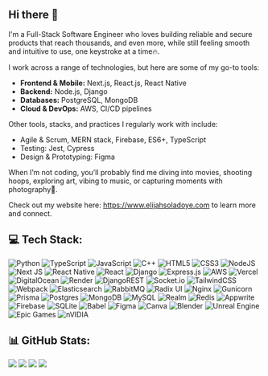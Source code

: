 ## Hi there 👋

<!--
**shodown96/shodown96** is a ✨ _special_ ✨ repository because its `README.md` (this file) appears on your GitHub profile.

Here are some ideas to get you started:

- 🔭 I’m currently working on ...
- 🌱 I’m currently learning ...
- 👯 I’m looking to collaborate on ...
- 🤔 I’m looking for help with ...
- 💬 Ask me about ...
- 📫 How to reach me: ...
- 😄 Pronouns: ...
- ⚡ Fun fact: ...
-->

I'm a Full-Stack Software Engineer who loves building reliable and secure products that reach thousands, and even more, while still feeling smooth and intuitive to use, one keystroke at a time🔥.

I work across a range of technologies, but here are some of my go-to tools:

- **Frontend & Mobile:** Next.js, React.js, React Native  
- **Backend:** Node.js, Django  
- **Databases:** PostgreSQL, MongoDB  
- **Cloud & DevOps:** AWS, CI/CD pipelines

Other tools, stacks, and practices I regularly work with include:
- Agile & Scrum, MERN stack, Firebase, ES6+, TypeScript  
- Testing: Jest, Cypress  
- Design & Prototyping: Figma  

When I’m not coding, you’ll probably find me diving into movies, shooting hoops, exploring art, vibing to music, or capturing moments with photography📸.

Check out my website here: https://www.elijahsoladoye.com to learn more and connect.  

<!-- ![](https://komarev.com/ghpvc/?username=shodown96) -->

## 💻 Tech Stack:

![Python](https://img.shields.io/badge/python-3670A0?style=for-the-badge&logo=python&logoColor=ffdd54) 
![TypeScript](https://img.shields.io/badge/typescript-%23007ACC.svg?style=for-the-badge&logo=typescript&logoColor=white) 
![JavaScript](https://img.shields.io/badge/javascript-%23323330.svg?style=for-the-badge&logo=javascript&logoColor=%23F7DF1E) 
![C++](https://img.shields.io/badge/c++-%2300599C.svg?style=for-the-badge&logo=c%2B%2B&logoColor=white) 
![HTML5](https://img.shields.io/badge/html5-%23E34F26.svg?style=for-the-badge&logo=html5&logoColor=white) 
![CSS3](https://img.shields.io/badge/css3-%231572B6.svg?style=for-the-badge&logo=css3&logoColor=white) 
![NodeJS](https://img.shields.io/badge/node.js-6DA55F?style=for-the-badge&logo=node.js&logoColor=white) 
![Next JS](https://img.shields.io/badge/Next-black?style=for-the-badge&logo=next.js&logoColor=white) 
![React Native](https://img.shields.io/badge/react_native-%2320232a.svg?style=for-the-badge&logo=react&logoColor=%2361DAFB) 
![React](https://img.shields.io/badge/react-%2320232a.svg?style=for-the-badge&logo=react&logoColor=%2361DAFB) 
![Django](https://img.shields.io/badge/django-%23092E20.svg?style=for-the-badge&logo=django&logoColor=white) 
![Express.js](https://img.shields.io/badge/express.js-%23404d59.svg?style=for-the-badge&logo=express&logoColor=%2361DAFB) 
![AWS](https://img.shields.io/badge/AWS-%23FF9900.svg?style=for-the-badge&logo=amazon-aws&logoColor=white) 
![Vercel](https://img.shields.io/badge/vercel-%23000000.svg?style=for-the-badge&logo=vercel&logoColor=white) 
![DigitalOcean](https://img.shields.io/badge/DigitalOcean-%230167ff.svg?style=for-the-badge&logo=digitalOcean&logoColor=white) 
![Render](https://img.shields.io/badge/Render-%46E3B7.svg?style=for-the-badge&logo=render&logoColor=white) 
![DjangoREST](https://img.shields.io/badge/DJANGO-REST-ff1709?style=for-the-badge&logo=django&logoColor=white&color=ff1709&labelColor=gray) 
![Socket.io](https://img.shields.io/badge/Socket.io-black?style=for-the-badge&logo=socket.io&badgeColor=010101) 
![TailwindCSS](https://img.shields.io/badge/tailwindcss-%2338B2AC.svg?style=for-the-badge&logo=tailwind-css&logoColor=white) 
![Webpack](https://img.shields.io/badge/webpack-%238DD6F9.svg?style=for-the-badge&logo=webpack&logoColor=black) 
![Elasticsearch](https://img.shields.io/badge/elasticsearch-%230377CC.svg?style=for-the-badge&logo=elasticsearch&logoColor=white) 
![RabbitMQ](https://img.shields.io/badge/rabbitmq-FF6600?style=for-the-badge&logo=rabbitmq&logoColor=white) 
![Radix UI](https://img.shields.io/badge/radix%20ui-161618.svg?style=for-the-badge&logo=radix-ui&logoColor=white) 
![Nginx](https://img.shields.io/badge/nginx-%23009639.svg?style=for-the-badge&logo=nginx&logoColor=white) 
![Gunicorn](https://img.shields.io/badge/gunicorn-%298729.svg?style=for-the-badge&logo=gunicorn&logoColor=white) 
![Prisma](https://img.shields.io/badge/Prisma-3982CE?style=for-the-badge&logo=Prisma&logoColor=white) 
![Postgres](https://img.shields.io/badge/postgres-%23316192.svg?style=for-the-badge&logo=postgresql&logoColor=white) 
![MongoDB](https://img.shields.io/badge/MongoDB-%234ea94b.svg?style=for-the-badge&logo=mongodb&logoColor=white) 
![MySQL](https://img.shields.io/badge/mysql-4479A1.svg?style=for-the-badge&logo=mysql&logoColor=white) 
![Realm](https://img.shields.io/badge/Realm-39477F?style=for-the-badge&logo=realm&logoColor=white) 
![Redis](https://img.shields.io/badge/redis-%23DD0031.svg?style=for-the-badge&logo=redis&logoColor=white) 
![Appwrite](https://img.shields.io/badge/Appwrite-%23FD366E.svg?style=for-the-badge&logo=appwrite&logoColor=white) 
![Firebase](https://img.shields.io/badge/firebase-a08021?style=for-the-badge&logo=firebase&logoColor=ffcd34) 
![SQLite](https://img.shields.io/badge/sqlite-%2307405e.svg?style=for-the-badge&logo=sqlite&logoColor=white) 
![Babel](https://img.shields.io/badge/Babel-F9DC3e?style=for-the-badge&logo=babel&logoColor=black) 
![Figma](https://img.shields.io/badge/figma-%23F24E1E.svg?style=for-the-badge&logo=figma&logoColor=white) 
![Canva](https://img.shields.io/badge/Canva-%2300C4CC.svg?style=for-the-badge&logo=Canva&logoColor=white) 
![Blender](https://img.shields.io/badge/blender-%23F5792A.svg?style=for-the-badge&logo=blender&logoColor=white) 
![Unreal Engine](https://img.shields.io/badge/unrealengine-%23313131.svg?style=for-the-badge&logo=unrealengine&logoColor=white) 
![Epic Games](https://img.shields.io/badge/epicgames-%23313131.svg?style=for-the-badge&logo=epicgames&logoColor=white) 
![nVIDIA](https://img.shields.io/badge/nVIDIA-%2376B900.svg?style=for-the-badge&logo=nVIDIA&logoColor=white) 
<!-- ![Expo](https://img.shields.io/badge/expo-1C1E24?style=for-the-badge&logo=expo&logoColor=#D04A37) -->

## 📊 GitHub Stats:
![](https://github-readme-stats.vercel.app/api?username=shodown96&theme=dark&hide_border=true&include_all_commits=true&count_private=false)
![](https://nirzak-streak-stats.vercel.app/?user=shodown96&theme=dark&hide_border=true)
![](https://github-contributor-stats.vercel.app/api?username=shodown96&limit=5&theme=dark&combine_all_yearly_contributions=true&hide_border=true)
![](https://github-readme-stats.vercel.app/api/top-langs/?username=shodown96\&hide_border=true&hide_progress=true&theme=dark)


<!-- 
## 🏆 GitHub Trophies
![](https://github-profile-trophy.vercel.app/?username=shodown96&theme=radical&no-frame=false&no-bg=true&margin-w=4)


![Elijah's GitHub stats](https://github-readme-stats.vercel.app/api?username=shodown96\&rank_icon=github&show_icons=true&theme=dark)

<div style="display:flex; flex-wrap:wrap; gap:10px">

![Next](https://img.shields.io/badge/next%20js-000000?style=for-the-badge&logo=nextdotjs&logoColor=white)

![Next](https://img.shields.io/badge/React-20232A?style=for-the-badge&logo=react&logoColor=61DAFB)

![ReactNative](https://img.shields.io/badge/Redux-593D88?style=for-the-badge&logo=redux&logoColor=white)
</div>

<img height="32" width="32" src="https://unpkg.com/simple-icons@v9/icons/react.svg" />

https://github.com/simple-icons/simple-icons#cdn-usage

https://github.com/alexandresanlim/Badges4-README.md-Profile -->

<!-- https://medium.com/theleanprogrammer/a-beginner-guide-to-writing-a-stunning-github-profile-readme-6ee0e211f5a8 -->
